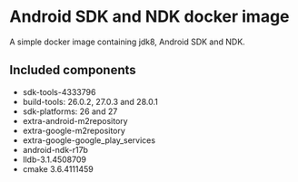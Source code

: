 # Android SDK and NDK docker image

A simple docker image containing jdk8, Android SDK and NDK.

## Included components

* sdk-tools-4333796
* build-tools: 26.0.2, 27.0.3 and 28.0.1
* sdk-platforms: 26 and 27
* extra-android-m2repository
* extra-google-m2repository
* extra-google-google_play_services
* android-ndk-r17b
* lldb-3.1.4508709
* cmake 3.6.4111459
